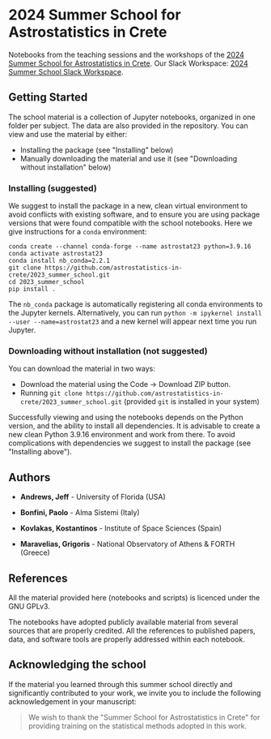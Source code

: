 # 2024 Summer School for Astrostatistics in Crete

Notebooks from the teaching sessions and the workshops of the
[2024 Summer School for Astrostatistics in Crete](https://astro.physics.uoc.gr/Conferences/Astrostatistics_School_Crete_2024/).
Our Slack Workspace: [2024 Summer School Slack Workspace](https://astrostatisti-jhf5657.slack.com).

## Getting Started

The school material is a collection of Jupyter notebooks, organized in one
folder per subject. The data are also provided in the repository. You can view
and use the material by either:
* Installing the package (see "Installing" below)
* Manually downloading the material and use it (see "Downloading without installation" below)

### Installing (suggested)

We suggest to install the package in a new, clean virtual environment to avoid conflicts with existing software, and
to ensure you are using package versions that were found compatible with the school notebooks. Here we give instructions
for a `conda` environment:

```
conda create --channel conda-forge --name astrostat23 python=3.9.16
conda activate astrostat23
conda install nb_conda=2.2.1
git clone https://github.com/astrostatistics-in-crete/2023_summer_school.git
cd 2023_summer_school
pip install .
```

The `nb_conda` package is automatically registering all conda environments to
the Jupyter kernels. Alternatively, you can run `python -m ipykernel install --user --name=astrostat23` and a new
kernel will appear next time you run Jupyter.

### Downloading without installation (not suggested)

You can download the material in two ways:
* Download the material using the Code -> Download ZIP button.
* Running `git clone https://github.com/astrostatistics-in-crete/2023_summer_school.git` (provided `git` is installed in your system)

Successfully viewing and using the notebooks depends on the Python version, and 
the ability to install all dependencies. It is advisable to create a new clean
Python 3.9.16 environment and work from there. To avoid complications with
dependencies we suggest to install the package (see "Installing above").

## Authors

* **Andrews, Jeff** - University of Florida (USA)

* **Bonfini, Paolo** - Alma Sistemi (Italy)

* **Kovlakas, Kostantinos** - Institute of Space Sciences (Spain)

* **Maravelias, Grigoris** - National Observatory of Athens & FORTH (Greece)

## References

All the material provided here (notebooks and scripts) is licenced
under the GNU GPLv3.

The notebooks have adopted publicly available material from several sources
that are properly credited. All the references to published papers, data, and
software tools are properly addressed within each notebook.

## Acknowledging the school

If the material you learned through this summer school directly and
significantly contributed to your work, we invite you to include the
following acknowledgement in your manuscript:

> We wish to thank the "Summer School for Astrostatistics in Crete" for providing training on the statistical methods adopted in this work.
